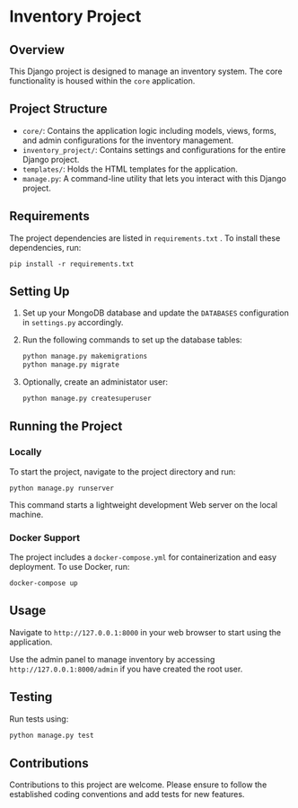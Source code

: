 # Inventory Project

## Overview

This Django project is designed to manage an inventory system. The core functionality is housed within the `core` application.

## Project Structure

* `core/`: Contains the application logic including models, views, forms, and admin configurations for the inventory management.
* `inventory_project/`: Contains settings and configurations for the entire Django project.
* `templates/`: Holds the HTML templates for the application.
* `manage.py`: A command-line utility that lets you interact with this Django project.

## Requirements

The project dependencies are listed in `requirements.txt` . To install these dependencies, run:

```
pip install -r requirements.txt
```

## Setting Up

1. Set up your MongoDB database and update the `DATABASES` configuration in `settings.py` accordingly.

2. Run the following commands to set up the database tables:

    ```bash
    python manage.py makemigrations
    python manage.py migrate
    ```

3. Optionally, create an administator user:

    ```bash
    python manage.py createsuperuser
    ```

## Running the Project

### Locally

To start the project, navigate to the project directory and run:

```
python manage.py runserver
```

This command starts a lightweight development Web server on the local machine.

### Docker Support

The project includes a `docker-compose.yml` for containerization and easy deployment. To use Docker, run:

```
docker-compose up
```

## Usage

Navigate to `http://127.0.0.1:8000` in your web browser to start using the application.

Use the admin panel to manage inventory by accessing `http://127.0.0.1:8000/admin` if you have created the root user.

## Testing

Run tests using:
```bash
python manage.py test
```

## Contributions

Contributions to this project are welcome. Please ensure to follow the established coding conventions and add tests for new features.
